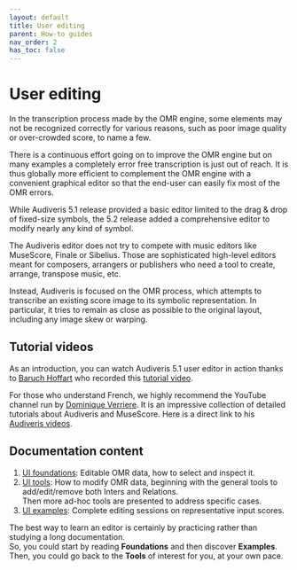 ```yaml
---
layout: default
title: User editing
parent: How-to guides
nav_order: 2
has_toc: false
---
```

# User editing

In the transcription process made by the OMR engine, some elements may not be recognized
correctly for various reasons, such as poor image quality or over-crowded score, to name a few.

There is a continuous effort going on to improve the OMR engine but on many examples
a completely error free transcription is just out of reach.
It is thus globally more efficient to complement the OMR engine with a convenient graphical
editor so that the end-user can easily fix most of the OMR errors.

While Audiveris 5.1 release provided a basic editor limited to the drag & drop of fixed-size
symbols, the 5.2 release added a comprehensive editor to modify nearly any kind of symbol.

The Audiveris editor does not try to compete with music editors like MuseScore, Finale or Sibelius.
Those are sophisticated high-level editors meant for composers, arrangers or publishers
who need a tool to create, arrange, transpose music, etc.

Instead, Audiveris is focused on the OMR process, which attempts to transcribe an existing
score image to its symbolic representation.
In particular, it tries to remain as close as possible to the original layout, including any image
skew or warping.

## Tutorial videos

As an introduction, you can watch Audiveris 5.1 user editor in action
thanks to [Baruch Hoffart] who recorded this
[tutorial video](https://www.youtube.com/watch?v=718iy10sKV4&feature=youtu.be).  

For those who understand French, we highly recommend the YouTube channel run by [Dominique Verriere].
It is an impressive collection of detailed tutorials about Audiveris and MuseScore.
Here is a direct link to his [Audiveris videos].

## Documentation content

1. [UI foundations](./ui_foundations/README.md): Editable OMR data,
   how to select and inspect it.
2. [UI tools](./ui_tools/README.md): How to modify OMR data,
  beginning with the general tools to add/edit/remove both Inters and Relations.  
  Then more ad-hoc tools are presented to address specific cases.
3. [UI examples](./ui_examples/README.md): Complete editing sessions
   on representative input scores.

The best way to learn an editor is certainly by practicing rather than studying a long
documentation.  
So, you could start by reading **Foundations** and then discover **Examples**.
Then, you could go back to the **Tools** of interest for you, at your own pace.

[Baruch Hoffart]:     https://github.com/Bacchushlg
[Dominique Verriere]: https://www.youtube.com/@DominiqueVerriere
[Audiveris videos]:   https://www.youtube.com/playlist?list=PLZNad9Wu-U5FHwu02qGFA_18Ebsz6Ifm8
